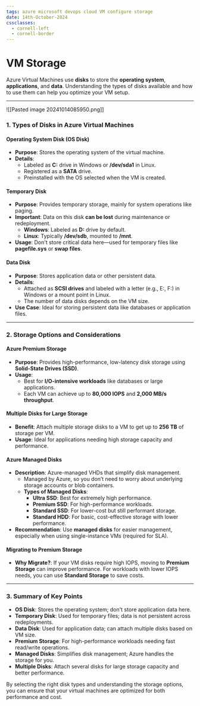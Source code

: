 ```yaml
---
tags: azure microsoft devops cloud VM configure storage
date: 14th-October-2024
cssclasses:
  - cornell-left
  - cornell-border
---
```


# VM Storage

Azure Virtual Machines use **disks** to store the **operating system**, **applications**, and **data**. Understanding the types of disks available and how to use them can help you optimize your VM setup.

---

![[Pasted image 20241014085950.png]]
### **1. Types of Disks in Azure Virtual Machines**

#### **Operating System Disk (OS Disk)**

- **Purpose**: Stores the operating system of the virtual machine.
- **Details**:
    - Labeled as **C:** drive in Windows or **/dev/sda1** in Linux.
    - Registered as a **SATA** drive.
    - Preinstalled with the OS selected when the VM is created.

#### **Temporary Disk**

- **Purpose**: Provides temporary storage, mainly for system operations like paging.
- **Important**: Data on this disk **can be lost** during maintenance or redeployment.
    - **Windows**: Labeled as **D:** drive by default.
    - **Linux**: Typically **/dev/sdb**, mounted to **/mnt**.
- **Usage**: Don't store critical data here—used for temporary files like **pagefile.sys** or **swap files**.

#### **Data Disk**

- **Purpose**: Stores application data or other persistent data.
- **Details**:
    - Attached as **SCSI drives** and labeled with a letter (e.g., E:, F:) in Windows or a mount point in Linux.
    - The number of data disks depends on the VM size.
- **Use Case**: Ideal for storing persistent data like databases or application files.

---

### **2. Storage Options and Considerations**

#### **Azure Premium Storage**

- **Purpose**: Provides high-performance, low-latency disk storage using **Solid-State Drives (SSD)**.
- **Usage**:
    - Best for **I/O-intensive workloads** like databases or large applications.
    - Each VM can achieve up to **80,000 IOPS** and **2,000 MB/s throughput**.

#### **Multiple Disks for Large Storage**

- **Benefit**: Attach multiple storage disks to a VM to get up to **256 TB** of storage per VM.
- **Usage**: Ideal for applications needing high storage capacity and performance.

#### **Azure Managed Disks**

- **Description**: Azure-managed VHDs that simplify disk management.
    - Managed by Azure, so you don’t need to worry about underlying storage accounts or blob containers.
    - **Types of Managed Disks**:
        - **Ultra SSD**: Best for extremely high performance.
        - **Premium SSD**: For high-performance workloads.
        - **Standard SSD**: For lower-cost but still performant storage.
        - **Standard HDD**: For basic, cost-effective storage with lower performance.
- **Recommendation**: Use **managed disks** for easier management, especially when using single-instance VMs (required for SLA).

#### **Migrating to Premium Storage**

- **Why Migrate?**: If your VM disks require high IOPS, moving to **Premium Storage** can improve performance. For workloads with lower IOPS needs, you can use **Standard Storage** to save costs.

---

### **3. Summary of Key Points**

- **OS Disk**: Stores the operating system; don't store application data here.
- **Temporary Disk**: Used for temporary files; data is not persistent across redeployments.
- **Data Disk**: Used for application data; can attach multiple disks based on VM size.
- **Premium Storage**: For high-performance workloads needing fast read/write operations.
- **Managed Disks**: Simplifies disk management; Azure handles the storage for you.
- **Multiple Disks**: Attach several disks for large storage capacity and better performance.

By selecting the right disk types and understanding the storage options, you can ensure that your virtual machines are optimized for both performance and cost.